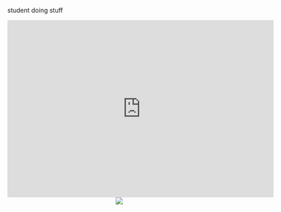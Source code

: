 student doing stuff

<p align="center">
  <iframe src="https://spotify-api.zhenn.me/" width="600" height="400" frameborder="0" allowfullscreen="true" mozallowfullscreen="true" webkitallowfullscreen="true"></iframe>
  <img src="https://spotify-recently-played-readme.vercel.app/api?user=31lpqawmqvgg2i22aoyymtsyxec4&count=5">
</p>
